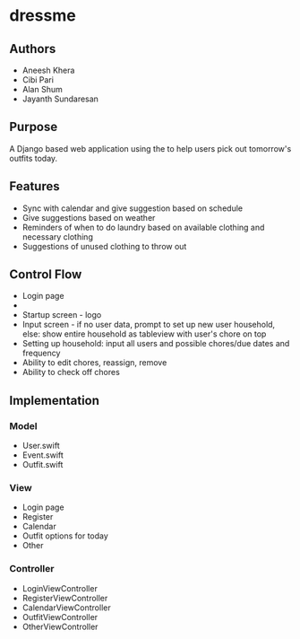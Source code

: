 # dressme
## Authors
- Aneesh Khera
- Cibi Pari
- Alan Shum
- Jayanth Sundaresan

## Purpose
A Django based web application using the to help users pick out tomorrow's outfits today. 


## Features
* Sync with calendar and give suggestion based on schedule
* Give suggestions based on weather
* Reminders of when to do laundry based on available clothing and necessary clothing
* Suggestions of unused clothing to throw out


## Control Flow
* Login page
* 
* Startup screen - logo
* Input screen - if no user data, prompt to set up new user household, else: show entire household as tableview with user's chore on top
* Setting up household: input all users and possible chores/due dates and frequency
* Ability to edit chores, reassign, remove
* Ability to check off chores

## Implementation
### Model
* User.swift
* Event.swift
* Outfit.swift

### View
* Login page
* Register
* Calendar
* Outfit options for today
* Other

### Controller
* LoginViewController
* RegisterViewController
* CalendarViewController
* OutfitViewController
* OtherViewController
